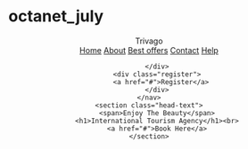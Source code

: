 # octanet_july
<!DOCTYPE html>
<html lang="en">
<head>
    <meta charset="UTF-8">
    <meta name="viewport" content="width=device-width, initial-scale=1.0">
    <title>Document</title>
    <link rel="stylesheet" href="landing.css">
</head>
<body>
   <header>
    <nav>
        <div class="logo">Trivago</div>
        <div class="menu">
            <a href="#">Home</a>
            <a href="#">About</a>
            <a href="#">Best offers</a>
            <a href="#">Contact</a>
            <a href="#">Help</a>



        </div>
        <div class="register">
          <a href="#">Register</a>
        </div>
    </nav>
    <section class="head-text">
        <span>Enjoy The Beauty</span>
        <h1>International Tourism Agency</h1><br>
        <a href="#">Book Here</a>
    </section>
   </header>
</body>
</html>
